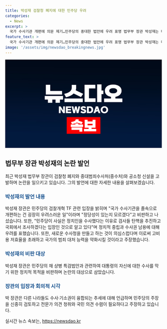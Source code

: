 ```yaml
---
title: 박성재 검찰청 폐지에 대한 민주당 우려
categories:
  - News
excerpt: >
  국가 수사기관 개편에 의문 제기…민주당의 중대한 법안에 우려 표명 법무부 장관 박성재는 더불어민주당의 중대범죄수사처 신설 계획을 비판하며 고비용 저효율 제고, 악들만 편히 잠들게 할 수 있다고 우려 표명했다. 또한, 채 상병 사건과 관련해 민주당을 향해 정당성을 의심한다며 바람직한 검토와 전문가 의견 수렴을 촉구했다. 그는 민주당의 정치적 의도를 의심하며 국가 범죄 대처 능력이 약화될 것이라고 우려했다.
feature_text: >
  국가 수사기관 개편에 의문 제기…민주당의 중대한 법안에 우려 표명 법무부 장관 박성재는 더불어민주당의 중대범죄수사처 신설 계획을 비판하며 고비용 저효율 제고, 악들만 편히 잠들게 할 수 있다고 우려 표명했다. 또한, 채 상병 사건과 관련해 민주당을 향해 정당성을 의심한다며 바람직한 검토와 전문가 의견 수렴을 촉구했다. 그는 민주당의 정치적 의도를 의심하며 국가 범죄 대처 능력이 약화될 것이라고 우려했다.
image: '/assets/img/newsdao_breakingnews.jpg'
---
```


<p><img src="/assets/img/newsdao_breakingnews.jpg" alt="flaretime 속보" /></p>

<h2 data-ke-size="size26">법무부 장관 박성재의 논란 발언</h2>

<p data-ke-size="size16">최근 박성재 법무부 장관이 검찰청 폐지와 중대범죄수사처(중수처)와 공소청 신설을 고발하며 논란을 일으키고 있습니다. 그의 발언에 대한 자세한 내용을 살펴보겠습니다.</p>

<h3><b><span style="color: #1a5490;">박성재의 발언 내용</span></b></h3>

<p data-ke-size="size16">박성재 장관은 민주당의 검찰개혁 TF 관련 입장을 밝히며 "국가 수사기관을 졸속으로 개편하는 건 굉장히 우려스러운 일"이라며 "정당성이 있는지 모르겠다"고 비판하고 나섰습니다. 또한, "민주당이 사실은 정치인을 수사했다는 이유로 검사들 탄핵을 추진하고 국회에서 조사하겠다는 입장인 것으로 알고 있다"며 정치적 중립과 수사권 남용에 대해 우려를 표했습니다. 또한, 새로운 수사청을 만들고 하는 것이 의심스럽다며 이로써 고비용 저효율을 초래하고 국가의 범죄 대처 능력을 약화시킬 것이라고 주장했습니다.</p>

<h3><b><span style="color: #1a5490;">박성재의 비판 대상</span></b></h3>

<p data-ke-size="size16">박성재 장관은 민주당의 채 상병 특검법안과 관련하여 대통령의 자신에 대한 수사를 막기 위한 정치적 목적을 비판하며 논란의 대상으로 삼았습니다.</p>

<h3><b><span style="color: #1a5490;">장관의 입장과 회의적 시각</span></b></h3>

<p data-ke-size="size16">박 장관은 다른 나라들도 수사·기소권이 융합되는 추세에 대해 언급하며 민주당의 주장을 신중히 검토하고 전문가 의견 청취와 국민 의견 수렴이 필요하다고 주장하고 있습니다.</p>
실시간 뉴스 속보는, <a href="https://newsdao.kr" rel="dofollow">https://newsdao.kr</a>


